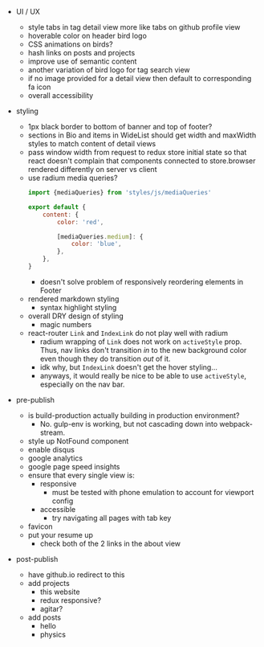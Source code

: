 - UI / UX
    - style tabs in tag detail view more like tabs on github profile view
    - hoverable color on header bird logo
    - CSS animations on birds?
    - hash links on posts and projects
    - improve use of semantic content
    - another variation of bird logo for tag search view
    - if no image provided for a detail view then default to corresponding fa icon
    - overall accessibility

- styling
    - 1px black border to bottom of banner and top of footer?
    - sections in Bio and items in WideList should get width and maxWidth styles to match content of detail views
    - pass window width from request to redux store initial state so that react doesn't complain that components connected to store.browser rendered differently on server vs client
    - use radium media queries?
        ```js
        import {mediaQueries} from 'styles/js/mediaQueries'

        export default {
            content: {
                color: 'red',

                [mediaQueries.medium]: {
                    color: 'blue',
                },
            },
        }
        ```
        - doesn't solve problem of responsively reordering elements in Footer
    - rendered markdown styling
        - syntax highlight styling
    - overall DRY design of styling
        - magic numbers
    - react-router `Link` and `IndexLink` do not play well with radium
        - radium wrapping of `Link` does not work on `activeStyle` prop.  Thus, nav links don't transition *in* to the new background color even though they do transition *out* of it.
        - idk why, but `IndexLink` doesn't get the hover styling...
        - anyways, it would really be nice to be able to use `activeStyle`, especially on the nav bar.

- pre-publish
    - is build-production actually building in production environment?
        - No. gulp-env is working, but not cascading down into webpack-stream.
    - style up NotFound component
    - enable disqus
    - google analytics
    - google page speed insights
    - ensure that every single view is:
        - responsive
            - must be tested with phone emulation to account for viewport config
        - accessible
            - try navigating all pages with tab key
    - favicon
    - put your resume up
        - check both of the 2 links in the about view

- post-publish
    - have github.io redirect to this
    - add projects
        - this website
        - redux responsive?
        - agitar?
    - add posts
        - hello
        - physics
